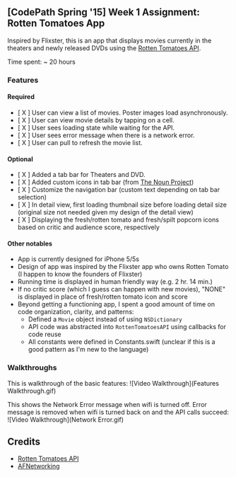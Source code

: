 ## [CodePath Spring '15] Week 1 Assignment: Rotten Tomatoes App

Inspired by Flixster, this is an app that displays movies currently in the theaters and newly released DVDs using the [Rotten Tomatoes API](http://developer.rottentomatoes.com/docs/read/JSON).

Time spent: ~ 20 hours

### Features

#### Required

- [ X ] User can view a list of movies. Poster images load asynchronously.
- [ X ] User can view movie details by tapping on a cell.
- [ X ] User sees loading state while waiting for the API.
- [ X ] User sees error message when there is a network error.
- [ X ] User can pull to refresh the movie list.

#### Optional

- [ X ] Added a tab bar for Theaters and DVD.
- [ X ] Added custom icons in tab bar (from [The Noun Project](https://thenounproject.com/))
- [ X ] Customize the navigation bar (custom text depending on tab bar selection)
- [ X ] In detail view, first loading thumbnail size before loading detail size (original size not needed given my design of the detail view)
- [ X ] Displaying the fresh/rotten tomato and fresh/spilt popcorn icons based on critic and audience score, respectively

#### Other notables

- App is currently designed for iPhone 5/5s
- Design of app was inspired by the Flixster app who owns Rotten Tomato (I happen to know the founders of Flixster)
- Running time is displayed in human friendly way (e.g. 2 hr. 14 min.)
- If no critic score (which I guess can happen with new movies), "NONE" is displayed in place of fresh/rotten tomato icon and score
- Beyond getting a functioning app, I spent a good amount of time on code organization, clarity, and patterns:
  * Defined a `Movie` object instead of using `NSDictionary`
  * API code was abstracted into `RottenTomatoesAPI` using callbacks for code reuse
  * All constants were defined in Constants.swift (unclear if this is a good pattern as I'm new to the language)
  
### Walkthroughs

This is walkthrough of the basic features:
![Video Walkthrough](Features Walkthrough.gif)

This shows the Network Error message when wifi is turned off.  Error message is removed when wifi is turned back on and the API calls succeed:
![Video Walkthrough](Network Error.gif)



Credits
---------
* [Rotten Tomatoes API](http://developer.rottentomatoes.com/docs/read/JSON)
* [AFNetworking](https://github.com/AFNetworking/AFNetworking)
